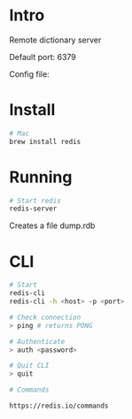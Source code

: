 # Intro

Remote dictionary server

Default port: 6379

Config file: 

# Install

```bash
# Mac
brew install redis
```

# Running

```bash
# Start redis
redis-server
```

Creates a file dump.rdb

# CLI

```bash
# Start
redis-cli
redis-cli -h <host> -p <port>

# Check connection
> ping # returns PONG

# Authenticate
> auth <password>

# Quit CLI
> quit

# Commands

https://redis.io/commands
```
